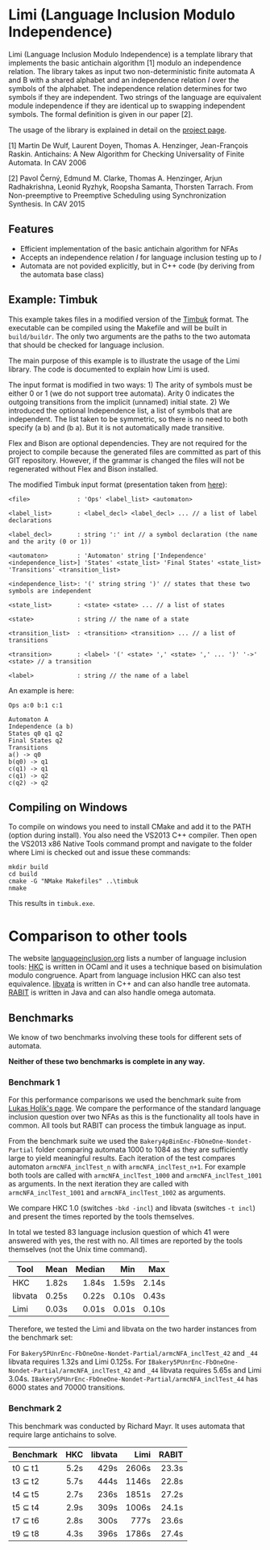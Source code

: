 Limi (Language Inclusion Modulo Independence) 
=============================================

Limi (Language Inclusion Modulo Independence) is a template library that implements the basic antichain algorithm [1] modulo an independence relation. The library takes as input two non-deterministic finite automata A and B with a shared alphabet and an independence relation *I* over the symbols of the alphabet. The independence relation determines for two symbols if they are independent. Two strings of the language are equivalent module independence if they are identical up to swapping independent symbols. The formal definition is given in our paper [2].

The usage of the library is explained in detail on the [project page](http://thorstent.github.io/Limi).

[1] Martin De Wulf, Laurent Doyen, Thomas A. Henzinger, Jean-François Raskin. Antichains: A New Algorithm for Checking Universality of Finite Automata. In CAV 2006

[2] Pavol Černý, Edmund M. Clarke, Thomas A. Henzinger, Arjun Radhakrishna, Leonid Ryzhyk, Roopsha Samanta, Thorsten Tarrach. From Non-preemptive to Preemptive Scheduling using Synchronization Synthesis. In CAV 2015

Features
--------

* Efficient implementation of the basic antichain algorithm for NFAs
* Accepts an independence relation *I* for language inclusion testing up to *I*
* Automata are not povided explicitly, but in C++ code (by deriving from the automata base class)

Example: Timbuk
---------------

This example takes files in a modified version of the [Timbuk](http://www.irisa.fr/celtique/genet/timbuk/) format. The executable can be compiled using the Makefile and will be built in `build/buildr`. The only two arguments are the paths to the two automata that should be checked for language inclusion.

The main purpose of this example is to illustrate the usage of the Limi library. The code is documented to explain how Limi is used.

The input format is modified in two ways: 1) The arity of symbols must be either 0 or 1 (we do not support tree automata). Arity 0 indicates the outgoing transitions from the implicit (unnamed) initial state. 2) We introduced the optional Independence list, a list of symbols that are independent. The list taken to be symmetric, so there is no need to both specify (a b) and (b a). But it is not automatically made transitive.

Flex and Bison are optional dependencies. They are not required for the project to compile because the generated files are committed as part of this GIT repository. However, if the grammar is changed the files will not be regenerated without Flex and Bison installed.

The modified Timbuk input format (presentation taken from [here](http://www.fit.vutbr.cz/research/groups/verifit/tools/libvata/)):

	<file>             : 'Ops' <label_list> <automaton>
	
	<label_list>       : <label_decl> <label_decl> ... // a list of label declarations
	
	<label_decl>       : string ':' int // a symbol declaration (the name and the arity (0 or 1))
	
	<automaton>        : 'Automaton' string ['Independence' <independence_list>] 'States' <state_list> 'Final States' <state_list> 'Transitions' <transition_list>
	
	<independence_list>: '(' string string ')' // states that these two symbols are independent
	
	<state_list>       : <state> <state> ... // a list of states
	
	<state>            : string // the name of a state
	
	<transition_list>  : <transition> <transition> ... // a list of transitions
	
	<transition>       : <label> '(' <state> ',' <state> ',' ... ')' '->' <state> // a transition
	
	<label>            : string // the name of a label

An example is here:

	Ops a:0 b:1 c:1
	
	Automaton A
	Independence (a b)
	States q0 q1 q2
	Final States q2 
	Transitions
	a() -> q0
	b(q0) -> q1
	c(q1) -> q1
	c(q1) -> q2
	c(q2) -> q2

## Compiling on Windows

To compile on windows you need to install CMake and add it to the PATH (option during install). You also need the VS2013 C++ compiler. Then open the VS2013 x86 Native Tools command prompt and navigate to the folder where Limi is checked out and issue these commands:

	mkdir build
	cd build
	cmake -G "NMake Makefiles" ..\timbuk
	nmake

This results in `timbuk.exe`.

Comparison to other tools
=========================

The website [languageinclusion.org](http://languageinclusion.org/) lists a number of language inclusion tools:
[HKC](http://perso.ens-lyon.fr/damien.pous/hknt/) is written in OCaml and it uses a technique based on bisimulation modulo congruence. Apart from language inclusion HKC can also test equivalence.
[libvata](https://github.com/ondrik/libvata) is written in C++ and can also handle tree automata.
[RABIT](http://languageinclusion.org/doku.php?id=tools) is written in Java and can also handle omega automata.

Benchmarks
----------

We know of two benchmarks involving these tools for different sets of automata.

**Neither of these two benchmarks is complete in any way.**

### Benchmark 1

For this performance comparisons we used the benchmark suite from [Lukas Holik's page](http://www.fit.vutbr.cz/~holik/pub/ARMCautomata.tar.gz). We compare the performance of the standard language inclusion question over two NFAs as this is the functionality all tools have in common. All tools but RABIT can process the timbuk language as input.

From the benchmark suite we used the `Bakery4pBinEnc-FbOneOne-Nondet-Partial` folder comparing automata 1000 to 1084
as they are sufficiently large to yield meaningful results. Each iteration of the test compares automaton `armcNFA_inclTest_n` with `armcNFA_inclTest_n+1`. For example both tools are called with `armcNFA_inclTest_1000` and `armcNFA_inclTest_1001` as arguments. In the next iteration they are called with `armcNFA_inclTest_1001` and `armcNFA_inclTest_1002` as arguments. 

We compare HKC 1.0 (switches `-bkd -incl`) and libvata (switches `-t incl`) and present the times reported by the tools themselves.

In total we tested 83 language inclusion question of which 41 were answered with yes, the rest with no.
All times are reported by the tools themselves (not the Unix time command).

|  Tool   |  Mean  | Median      | Min     |  Max     |
| --------|-------:|------------:|--------:|---------:|
|  HKC    |  1.82s |  1.84s      |  1.59s  |   2.14s  |
| libvata |  0.25s |  0.22s      |  0.10s  |   0.43s  |
|  Limi   |  0.03s |  0.01s      |  0.01s  |   0.10s  |

Therefore, we tested the Limi and libvata on the two harder instances from the benchmark set:

For `Bakery5PUnrEnc-FbOneOne-Nondet-Partial/armcNFA_inclTest_42` and `_44` libvata requires 1.32s and Limi 0.125s.
For `IBakery5PUnrEnc-FbOneOne-Nondet-Partial/armcNFA_inclTest_42` and `_44` libvata requires 5.65s and Limi 3.04s.
`IBakery5PUnrEnc-FbOneOne-Nondet-Partial/armcNFA_inclTest_44` has 6000 states and 70000 transitions.

### Benchmark 2

This benchmark was conducted by Richard Mayr. It uses automata that require large antichains to solve.

| Benchmark | HKC  | libvata | Limi  | RABIT |
|-----------|-----:|--------:|------:|------:|
| t0 ⊆ t1   | 5.2s | 429s    | 2606s | 23.3s |
| t3 ⊆ t2   | 5.7s | 444s    | 1146s | 22.8s |
| t4 ⊆ t5   | 2.7s | 236s    | 1851s | 27.2s |
| t5 ⊆ t4   | 2.9s | 309s    | 1006s | 24.1s |
| t7 ⊆ t6   | 2.8s | 300s    |  777s | 23.6s |
| t9 ⊆ t8   | 4.3s | 396s    | 1786s | 27.4s |



